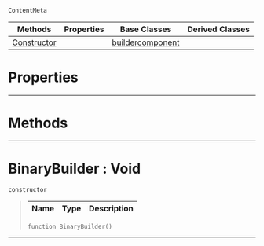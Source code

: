  `ContentMeta`

|Methods|Properties|Base Classes|Derived Classes|
|---|---|---|---|
|[ Constructor](binarybuilder.md#binarybuilder-void)| |[buildercomponent](buildercomponent.md)| |


 #  Properties


---  
 #  Methods


---  
 #  BinaryBuilder : Void

 `constructor`

> 
> |Name|Type|Description|
> |---|---|---|
> ``` lang=cpp, name=Nada
> function BinaryBuilder()
> ``` 


---  
 

 